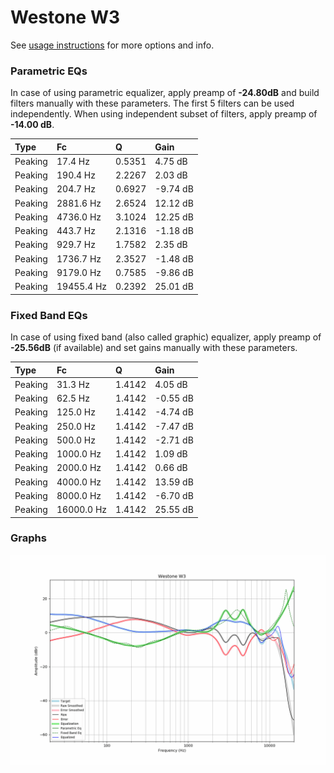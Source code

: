 # Westone W3
See [usage instructions](https://github.com/jaakkopasanen/AutoEq#usage) for more options and info.

### Parametric EQs
In case of using parametric equalizer, apply preamp of **-24.80dB** and build filters manually
with these parameters. The first 5 filters can be used independently.
When using independent subset of filters, apply preamp of **-14.00 dB**.

| Type    | Fc         |      Q | Gain     |
|:--------|:-----------|:-------|:---------|
| Peaking | 17.4 Hz    | 0.5351 | 4.75 dB  |
| Peaking | 190.4 Hz   | 2.2267 | 2.03 dB  |
| Peaking | 204.7 Hz   | 0.6927 | -9.74 dB |
| Peaking | 2881.6 Hz  | 2.6524 | 12.12 dB |
| Peaking | 4736.0 Hz  | 3.1024 | 12.25 dB |
| Peaking | 443.7 Hz   | 2.1316 | -1.18 dB |
| Peaking | 929.7 Hz   | 1.7582 | 2.35 dB  |
| Peaking | 1736.7 Hz  | 2.3527 | -1.48 dB |
| Peaking | 9179.0 Hz  | 0.7585 | -9.86 dB |
| Peaking | 19455.4 Hz | 0.2392 | 25.01 dB |

### Fixed Band EQs
In case of using fixed band (also called graphic) equalizer, apply preamp of **-25.56dB**
(if available) and set gains manually with these parameters.

| Type    | Fc         |      Q | Gain     |
|:--------|:-----------|:-------|:---------|
| Peaking | 31.3 Hz    | 1.4142 | 4.05 dB  |
| Peaking | 62.5 Hz    | 1.4142 | -0.55 dB |
| Peaking | 125.0 Hz   | 1.4142 | -4.74 dB |
| Peaking | 250.0 Hz   | 1.4142 | -7.47 dB |
| Peaking | 500.0 Hz   | 1.4142 | -2.71 dB |
| Peaking | 1000.0 Hz  | 1.4142 | 1.09 dB  |
| Peaking | 2000.0 Hz  | 1.4142 | 0.66 dB  |
| Peaking | 4000.0 Hz  | 1.4142 | 13.59 dB |
| Peaking | 8000.0 Hz  | 1.4142 | -6.70 dB |
| Peaking | 16000.0 Hz | 1.4142 | 25.55 dB |

### Graphs
![](./Westone%20W3.png)